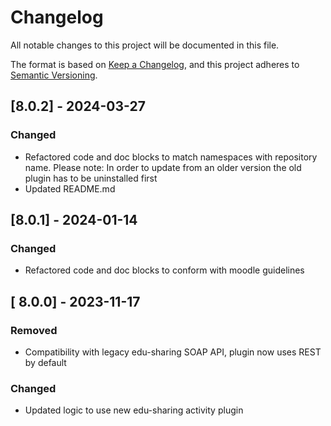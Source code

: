 # Changelog

All notable changes to this project will be documented in this file.

The format is based on [Keep a Changelog](https://keepachangelog.com/en/1.0.0/),
and this project adheres to [Semantic Versioning](https://semver.org/spec/v2.0.0.html).

## [8.0.2] - 2024-03-27

### Changed

- Refactored code and doc blocks to match namespaces with repository name. Please note: In order to update from an older version the old plugin has to be uninstalled first
- Updated README.md

## [8.0.1] - 2024-01-14

### Changed

- Refactored code and doc blocks to conform with moodle guidelines

## [ 8.0.0] - 2023-11-17

### Removed

- Compatibility with legacy edu-sharing SOAP API, plugin now uses REST by default

### Changed

- Updated logic to use new edu-sharing activity plugin